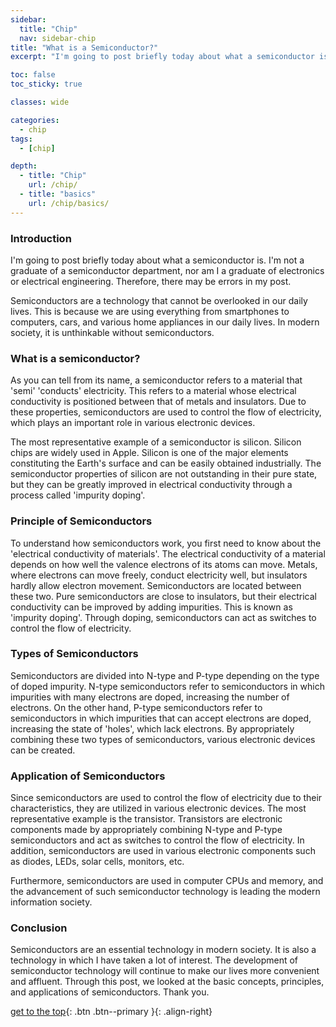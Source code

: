 ```yaml
---
sidebar:
  title: "Chip"
  nav: sidebar-chip
title: "What is a Semiconductor?"
excerpt: "I'm going to post briefly today about what a semiconductor is."

toc: false
toc_sticky: true

classes: wide

categories:
  - chip
tags:
  - [chip]

depth:
  - title: "Chip"
    url: /chip/
  - title: "basics"
    url: /chip/basics/
---
```

### Introduction
I'm going to post briefly today about what a semiconductor is. I'm not a graduate of a semiconductor department, nor am I a graduate of electronics or electrical engineering. Therefore, there may be errors in my post.

Semiconductors are a technology that cannot be overlooked in our daily lives. This is because we are using everything from smartphones to computers, cars, and various home appliances in our daily lives. In modern society, it is unthinkable without semiconductors.

### What is a semiconductor?
As you can tell from its name, a semiconductor refers to a material that 'semi' 'conducts' electricity. This refers to a material whose electrical conductivity is positioned between that of metals and insulators. Due to these properties, semiconductors are used to control the flow of electricity, which plays an important role in various electronic devices.

The most representative example of a semiconductor is silicon. Silicon chips are widely used in Apple. Silicon is one of the major elements constituting the Earth's surface and can be easily obtained industrially. The semiconductor properties of silicon are not outstanding in their pure state, but they can be greatly improved in electrical conductivity through a process called 'impurity doping'.

### Principle of Semiconductors
To understand how semiconductors work, you first need to know about the 'electrical conductivity of materials'. The electrical conductivity of a material depends on how well the valence electrons of its atoms can move. Metals, where electrons can move freely, conduct electricity well, but insulators hardly allow electron movement.
Semiconductors are located between these two. Pure semiconductors are close to insulators, but their electrical conductivity can be improved by adding impurities. This is known as 'impurity doping'. Through doping, semiconductors can act as switches to control the flow of electricity.

### Types of Semiconductors
Semiconductors are divided into N-type and P-type depending on the type of doped impurity. N-type semiconductors refer to semiconductors in which impurities with many electrons are doped, increasing the number of electrons. On the other hand, P-type semiconductors refer to semiconductors in which impurities that can accept electrons are doped, increasing the state of 'holes', which lack electrons. By appropriately combining these two types of semiconductors, various electronic devices can be created.

### Application of Semiconductors
Since semiconductors are used to control the flow of electricity due to their characteristics, they are utilized in various electronic devices. The most representative example is the transistor. Transistors are electronic components made by appropriately combining N-type and P-type semiconductors and act as switches to control the flow of electricity. In addition, semiconductors are used in various electronic components such as diodes, LEDs, solar cells, monitors, etc.

Furthermore, semiconductors are used in computer CPUs and memory, and the advancement of such semiconductor technology is leading the modern information society.

### Conclusion
Semiconductors are an essential technology in modern society. It is also a technology in which I have taken a lot of interest. The development of semiconductor technology will continue to make our lives more convenient and affluent. Through this post, we looked at the basic concepts, principles, and applications of semiconductors. Thank you.

[get to the top](#){: .btn .btn--primary }{: .align-right}